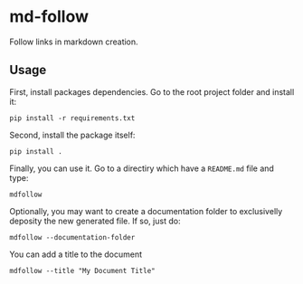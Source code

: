 # md-follow

Follow links in markdown creation.

## Usage

First, install packages dependencies. Go to the root project folder and install it:

```
pip install -r requirements.txt
```

Second, install the package itself:

```
pip install .
```

Finally, you can use it. Go to a directiry which have a `README.md` file and type:

```
mdfollow
```

Optionally, you may want to create a documentation folder to exclusivelly deposity the new generated file. If so, just do:

```
mdfollow --documentation-folder
```

You can add a title to the document

```
mdfollow --title "My Document Title"
```
